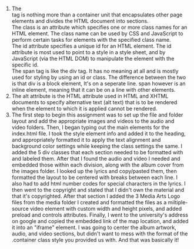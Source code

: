 <ol>
  <li>The <div> tag is nothing more than a container unit that encapsulates other page elements and divides the HTML document into sections.<br>The class is an attribute which specifies one or more class names for an HTML element. The class name can be used by CSS and JavaScript to perform certain tasks for elements with the specified class name.<br>The id attribute specifies a unique id for an HTML element. The id attribute is most used to point to a style in a style sheet, and by JavaScript (via the HTML DOM) to manipulate the element with the specific id.<br>The span tag is like the div tag. It has no meaning at all and is mostly used for styling by using an id or class. The difference between the two is that div is a block element, It's on a seperate line. span however is an inline element, meaning that it can be on a line with other elements.</li>
  <li>The alt attribute is the HTML attribute used in HTML and XHTML documents to specify alternative text (alt text) that is to be rendered when the element to which it is applied cannot be rendered.</li>
  <li>The first step to begin this assignment was to set up the file and folder layout and add the appropriate images and videos to the audio and video folders. Then, I began typing out the main elements for the index.html file. I took the style element info and added it to the heading, and appropriately formatted it to apply the text alignment and background color settings while keeping the class settings the same. I added the 5 div classes that each section needed to be formatted with and labeled them. After that I found the audio and video I needed and embedded those within each division, along with the album cover from the images folder. I looked up the lyrics and copy/pasted them, then formatted the layout to be centered with breaks between each line. I also had to add html number codes for special characters in the lyrics. I then went to the copyright and stated that I didn't own the material and that it's copyrighted. After that section I added the 3 Media Arts Logo files from the media folder I created and formatted the files as a miltiple-source video element with custom width and height pixels, and added preload and controls attributes. Finally, I went to the university's address on google and copied the embedded link of the map location, and added it into an "iframe" element. I was going to center the album artwork, audio, and video sections, but didn't want to mess with the format of the .container class style you provided us with. And that was basically it!</li>
</ol>
